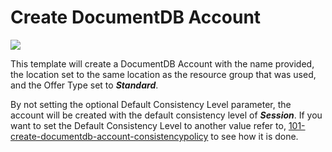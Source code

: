 # Create DocumentDB Account

<a href="https://portal.azure.com/#create/Microsoft.Template/uri/https%3A%2F%2Fraw.githubusercontent.com%2FAzure%2Fazure-quickstart-templates%2Fmaster%2F101-create-documentdb-account%2Fazuredeploy.json" target="_blank">
    <img src="http://azuredeploy.net/deploybutton.png"/>
</a>

This template will create a DocumentDB Account with the name provided, the location set to the same location as the resource group that was used, and the Offer Type set to ***Standard***. 

By not setting the optional Default Consistency Level parameter, the account will be created with the default consistency level of ***Session***.
If you want to set the Default Consistency Level to another value refer to, [101-create-documentdb-account-consistencypolicy](https://github.com/Azure/azure-quickstart-templates/tree/master/101-create-documentdb-account-consistencypolicy) to see how it is done. 

